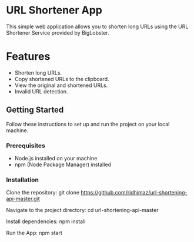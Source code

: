 # URL Shortener App
This simple web application allows you to shorten long URLs using the URL Shortener Service provided by BigLobster.

# Features
- Shorten long URLs.
- Copy shortened URLs to the clipboard.
- View the original and shortened URLs.
- Invalid URL detection.

## Getting Started

Follow these instructions to set up and run the project on your local machine.

### Prerequisites

- Node.js installed on your machine
- npm (Node Package Manager) installed

### Installation

Clone the repository:
git clone https://github.com/ridhimaz/url-shortening-api-master.git

Navigate to the project directory: cd url-shortening-api-master 

Install dependencies: npm install

Run the App: npm start
